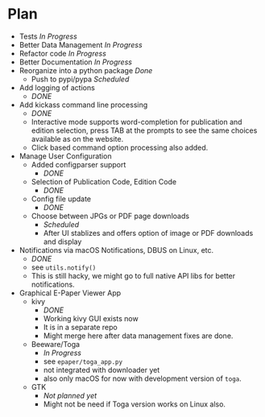 # Plan
  - Tests
    *In Progress*
  - Better Data Management
    *In Progress*
  - Refactor code
    *In Progress*
  - Better Documentation
    *In Progress*
  - Reorganize into a python package
    *Done*
    - Push to pypi/pypa
      *Scheduled*
  - Add logging of actions
    - *DONE*
  - Add kickass command line processing
    - *DONE*
    - Interactive mode supports word-completion for publication and edition selection, press
      TAB at the prompts to see the same choices available as on the website.
    - Click based command option processing also added.
  - Manage User Configuration
    - Added configparser support
      - *DONE*
    - Selection of Publication Code, Edition Code
      - *DONE*
    - Config file update
      - *DONE*
    - Choose between JPGs or PDF page downloads
      - *Scheduled*
      - After UI stablizes and offers option of image or PDF downloads and display
  - Notifications via macOS Notifications, DBUS on Linux, etc.
    - *DONE*
    - see `utils.notify()`
    - This is still hacky, we might go to full native API libs for better
      notifications.
  - Graphical E-Paper Viewer App
    - kivy
      - *DONE*
      - Working kivy GUI exists now
      - It is in a separate repo
      - Might merge here after data management fixes are done.
    - Beeware/Toga
      - *In Progress*
      - see `epaper/toga_app.py`
      - not integrated with downloader yet
      - also only macOS for now with development version of `toga`.
    - GTK
      - *Not planned yet*
      - Might not be need if Toga version works on Linux also.
